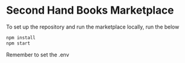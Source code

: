 # Second Hand Books Marketplace

To set up the repository and run the marketplace locally, run the below
```bash
npm install
npm start
```
Remember to set the .env
